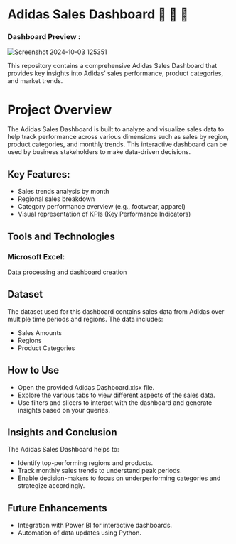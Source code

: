 # Adidas Sales Dashboard 👟 👕 📶

### Dashboard Preview :
![Screenshot 2024-10-03 125351](https://github.com/user-attachments/assets/2869bb12-87de-434a-9f35-09f80d6de7c0)

This repository contains a comprehensive Adidas Sales Dashboard that provides key insights into Adidas’ sales performance, product categories, and market trends.

# Project Overview

The Adidas Sales Dashboard is built to analyze and visualize sales data to help track performance across various dimensions such as sales by region, product categories, and monthly trends. This interactive dashboard can be used by business stakeholders to make data-driven decisions.

## Key Features:
- Sales trends analysis by month
- Regional sales breakdown
- Category performance overview (e.g., footwear, apparel)
- Visual representation of KPIs (Key Performance Indicators)

## Tools and Technologies
### Microsoft Excel: 
Data processing and dashboard creation
## Dataset
The dataset used for this dashboard contains sales data from Adidas over multiple time periods and regions. The data includes:

- Sales Amounts
- Regions
- Product Categories
## How to Use
- Open the provided Adidas Dashboard.xlsx file.
- Explore the various tabs to view different aspects of the sales data.
- Use filters and slicers to interact with the dashboard and generate insights based on your queries.
## Insights and Conclusion
The Adidas Sales Dashboard helps to:

- Identify top-performing regions and products.
- Track monthly sales trends to understand peak periods.
- Enable decision-makers to focus on underperforming categories and strategize accordingly.
## Future Enhancements
- Integration with Power BI for interactive dashboards.
- Automation of data updates using Python.
